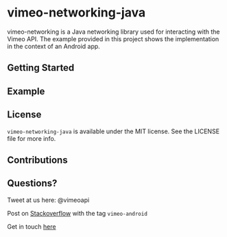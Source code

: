# vimeo-networking-java
vimeo-networking is a Java networking library used for interacting with the Vimeo API. The example provided in this project shows the implementation in the context of an Android app.

## Getting Started

## Example

## License

`vimeo-networking-java` is available under the MIT license. See the LICENSE file for more info.

## Contributions

## Questions?

Tweet at us here: @vimeoapi

Post on [Stackoverflow](http://stackoverflow.com/questions/tagged/vimeo-android) with the tag `vimeo-android`

Get in touch [here](https://Vimeo.com/help/contact)
